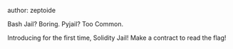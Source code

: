 author: zeptoide

Bash Jail? Boring. Pyjail? Too Common.

Introducing for the first time, Solidity Jail!
Make a contract to read the flag!
